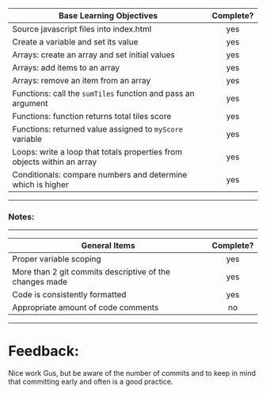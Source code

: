 | Base Learning Objectives                                                | Complete? |
| ----------------------------------------------------------------------- | :-------: |
| Source javascript files into index.html                                 |    yes    |
| Create a variable and set its value                                     |    yes    |
| Arrays: create an array and set initial values                          |    yes    |
| Arrays: add items to an array                                           |    yes    |
| Arrays: remove an item from an array                                    |    yes    |
| Functions: call the `sumTiles` function and pass an argument            |    yes    |
| Functions: function returns total tiles score                           |    yes    |
| Functions: returned value assigned to `myScore` variable                |    yes    |
| Loops: write a loop that totals properties from objects within an array |    yes    |
| Conditionals: compare numbers and determine which is higher             |    yes    |

---

### Notes:

---

| General Items                                           | Complete? |
| ------------------------------------------------------- | :-------: |
| Proper variable scoping                                 |    yes    |
| More than 2 git commits descriptive of the changes made |    yes    |
| Code is consistently formatted                          |    yes    |
| Appropriate amount of code comments                     |    no     |

---

# Feedback:

Nice work Gus, but be aware of the number of commits and to keep in mind that committing early and often is a good practice.
